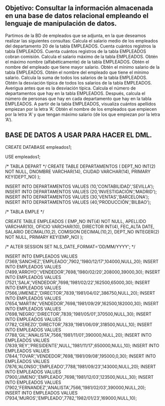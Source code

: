 ## Objetivo: Consultar la información almacenada en una base de datos relacional empleando el lenguaje de manipulación de datos.

Partimos de la BD de empleados que se adjunta, en la que deseamos realizar las siguientes consultas:
Calcula el salario medio de los empleados del departamento 20 de la tabla EMPLEADOS.
Cuenta cuántos registros la tabla EMPLEADOS.
Cuenta cuántos registros de la tabla EMPLEADOS cobran comisión.
Calcula el salario máximo de la tabla EMPLEADOS.
Obtén el máximo nombre (alfabéticamente) de la tabla EMPLEADOS.
Obtén el nombre del empleado que tiene mayor salario.
Obtén el mínimo salario de la tabla EMPLEADOS.
Obtén el nombre del empleado que tiene el mínimo salario.
Calcula la suma de todos los salarios de la tabla EMPLEADOS.
Obtén la desviación típica de todos los salarios de la tabla EMPLEADOS. Averigua antes que es la desviación típica.
Calcula el número de departamentos que hay en la tabla EMPLEADOS. Después,  calcula el número de personas que hay en cada departamento que hay en la tabla EMPLEADOS.
A partir de la tabla EMPLEADOS, visualiza cuántos apellidos empiezan por la letra ‘A’.
Obtén el nombre de los empleados que empiecen por la letra ‘A’ y que tengan máximo salario (de los que empiezan por la letra ‘A’).

## BASE DE DATOS A USAR PARA HACER EL DML.

CREATE DATABASE empleados1;

USE empleados1;

/* TABLA DEPART */
CREATE TABLE DEPARTAMENTOS (
 DEPT_NO  INT(2) NOT NULL,
 DNOMBRE  VARCHAR(14), 
 CIUDAD   VARCHAR(14),
 PRIMARY KEY(DEPT_NO)
);

INSERT INTO DEPARTAMENTOS VALUES (10,'CONTABILIDAD','SEVILLA');
INSERT INTO DEPARTAMENTOS VALUES (20,'INVESTIGACIÓN','MADRID');
INSERT INTO DEPARTAMENTOS VALUES (30,'VENTAS','BARCELONA');
INSERT INTO DEPARTAMENTOS VALUES (40,'PRODUCCIÓN','BILBAO');

/* TABLA EMPLE */

CREATE TABLE EMPLEADOS (
 EMP_NO    INT(4) NOT NULL,
 APELLIDO  VARCHAR(10),
 OFICIO    VARCHAR(10),
 DIRECTOR  INT(4),
 FEC_ALTA  DATE,
 SALARIO   DECIMAL(10,2),
 COMISION  DECIMAL(10,2),
 DEPT_NO   INTEGER(2) NOT NULL,
 PRIMARY KEY(EMP_NO)
);

/* ALTER SESSION SET NLS_DATE_FORMAT='DD/MM/YYYY'; */

INSERT INTO EMPLEADOS VALUES (7369,'SANCHEZ','EMPLEADO',7902,'1980/12/17',104000,NULL,20);
INSERT INTO EMPLEADOS VALUES (7499,'ARROYO','VENDEDOR',7698,'1980/02/20',208000,39000,30);
INSERT INTO EMPLEADOS VALUES (7521,'SALA','VENDEDOR',7698,'1981/02/22',162500,65000,30);
INSERT INTO EMPLEADOS VALUES (7566,'JIMENEZ','DIRECTOR',7839,'1981/04/02',386750,NULL,20);
INSERT INTO EMPLEADOS VALUES (7654,'MARTIN','VENDEDOR',7698,'1981/09/29',162500,182000,30);
INSERT INTO EMPLEADOS VALUES (7698,'NEGRO','DIRECTOR',7839,'1981/05/01',370500,NULL,30);
INSERT INTO EMPLEADOS VALUES (7782,'CEREZO','DIRECTOR',7839,'1981/06/09',318500,NULL,10);
INSERT INTO EMPLEADOS VALUES (7788,'GIL','ANALISTA',7566,'1981/11/01',390000,NULL,20);
INSERT INTO EMPLEADOS VALUES (7839,'REY','PRESIDENTE',NULL,'1981/11/17',650000,NULL,10);
INSERT INTO EMPLEADOS VALUES (7844,'TOVAR','VENDEDOR',7698,'1981/09/08',195000,0,30);
INSERT INTO EMPLEADOS VALUES (7876,'ALONSO','EMPLEADO',7788,'1981/09/23',143000,NULL,20);
INSERT INTO EMPLEADOS VALUES (7900,'JIMENO','EMPLEADO',7698,'1981/12/03',123500,NULL,30);
INSERT INTO EMPLEADOS VALUES (7902,'FERNANDEZ','ANALISTA',7566,'1981/02/03',390000,NULL,20);
INSERT INTO EMPLEADOS VALUES (7934,'MUROS','EMPLEADO',7782,'1982/01/23',169000,NULL,10);